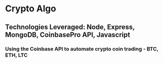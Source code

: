 # Crypto Algo

## Technologies Leveraged: Node, Express, MongoDB, CoinbasePro API, Javascript

### Using the Coinbase API to automate crypto coin trading - BTC, ETH, LTC
